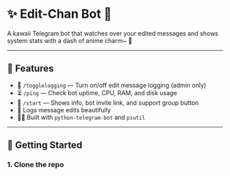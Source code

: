 # ✨ Edit-Chan Bot 💮

A kawaii Telegram bot that watches over your edited messages and shows system stats with a dash of anime charm~ 🌸

---

## 🧠 Features

- 🔧 `/togglelogging` — Turn on/off edit message logging (admin only)
- ⏳ `/ping` — Check bot uptime, CPU, RAM, and disk usage
- 🧸 `/start` — Shows info, bot invite link, and support group button
- 🌸 Logs message edits beautifully
- 🧑‍💻 Built with `python-telegram-bot` and `psutil`

---

## 🚀 Getting Started

### 1. Clone the repo

```bash

